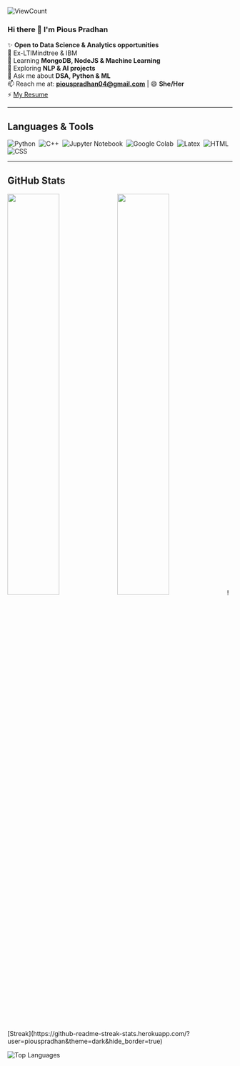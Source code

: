 ![ViewCount](https://views.whatilearened.today/views/github/piouspradhan/piouspradhan.svg?cache=remove)

### Hi there 👋 I'm Pious Pradhan

✨ **Open to Data Science & Analytics opportunities**  
💼 Ex-LTIMindtree & IBM  
🌱 Learning **MongoDB, NodeJS & Machine Learning**  
🤖 Exploring **NLP & AI projects**  
💬 Ask me about **DSA, Python & ML**  
📫 Reach me at: **piouspradhan04@gmail.com** | 😄 **She/Her**  
⚡ [My Resume](https://drive.google.com/file/d/1qh7ZRNUIAHuC8sffFfIaP8LdUKEkh-E-/view?usp=sharing)

---

## Languages & Tools

![Python](https://img.shields.io/badge/-Python-05122A?style=flat&logo=python)&nbsp;
![C++](https://img.shields.io/badge/-C++-05122A?style=flat&logo=C%2B%2B&logoColor=00599C)&nbsp;
![Jupyter Notebook](https://img.shields.io/badge/-Jupyter%20Notebook-05122A?style=flat&logo=jupyter&logoColor=F37626)&nbsp;
![Google Colab](https://img.shields.io/badge/-Google%20Colab-05122A?style=flat&logo=google-colab&logoColor=F9AB00)&nbsp;
![Latex](https://img.shields.io/badge/-Latex-05122A?style=flat&logo=latex&logoColor=008080)&nbsp;
![HTML](https://img.shields.io/badge/-HTML-05122A?style=flat&logo=HTML5)&nbsp;
![CSS](https://img.shields.io/badge/-CSS-05122A?style=flat&logo=CSS3&logoColor=1572B6)&nbsp;

---

## GitHub Stats

<p float="left">
  <img src="https://github-readme-stats.vercel.app/api?username=piouspradhan&show_icons=true&icon_color=D32F2F&theme=dark&title_color=D32F2F&hide_border=true" width="48%" />
  <img src="https://streak-stats.demolab.com/?user=piouspradhan&theme=dark&hide_border=true" width="48%" />
  ![Streak](https://github-readme-streak-stats.herokuapp.com/?user=piouspradhan&theme=dark&hide_border=true)

</p>

![Top Languages](https://github-readme-stats.vercel.app/api/top-langs/?username=piouspradhan&layout=compact&theme=dark&hide_border=true)
